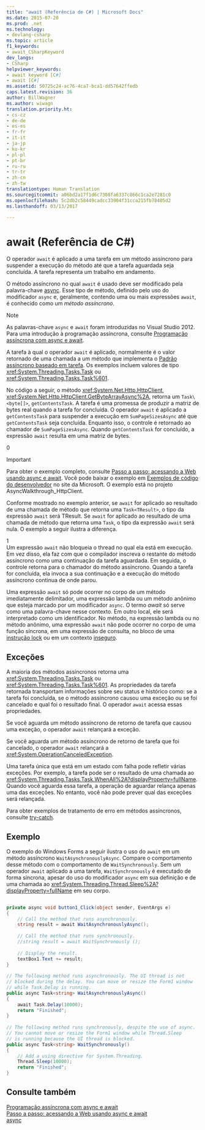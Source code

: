 ```yaml
---
title: "await (Referência de C#) | Microsoft Docs"
ms.date: 2015-07-20
ms.prod: .net
ms.technology:
- devlang-csharp
ms.topic: article
f1_keywords:
- await_CSharpKeyword
dev_langs:
- CSharp
helpviewer_keywords:
- await keyword [C#]
- await [C#]
ms.assetid: 50725c24-ac76-4ca7-bca1-dd57642ffedb
caps.latest.revision: 36
author: BillWagner
ms.author: wiwagn
translation.priority.ht:
- cs-cz
- de-de
- es-es
- fr-fr
- it-it
- ja-jp
- ko-kr
- pl-pl
- pt-br
- ru-ru
- tr-tr
- zh-cn
- zh-tw
translationtype: Human Translation
ms.sourcegitcommit: a06bd2a17f1d6c7308fa6337c866c1ca2e7281c0
ms.openlocfilehash: 5c2db2c58449cadcc33904f31cca215fb78405d2
ms.lasthandoff: 03/13/2017

---
```

# <a name="await-c-reference"></a>await (Referência de C#)
O operador `await` é aplicado a uma tarefa em um método assíncrono para suspender a execução do método até que a tarefa aguardada seja concluída. A tarefa representa um trabalho em andamento.  
  
 O método assíncrono no qual `await` é usado deve ser modificado pela palavra-chave [async](../../../csharp/language-reference/keywords/async.md). Esse tipo de método, definido pelo uso do modificador `async` e, geralmente, contendo uma ou mais expressões `await`, é conhecido como um *método assíncrono*.  
  
> [!NOTE]
>  As palavras-chave `async` e `await` foram introduzidas no Visual Studio 2012. Para uma introdução à programação assíncrona, consulte [Programação assíncrona com async e await](../../../csharp/programming-guide/concepts/async/index.md).  
  
 A tarefa à qual o operador `await` é aplicado, normalmente é o valor retornado de uma chamada a um método que implementa o [Padrão assíncrono baseado em tarefa](http://go.microsoft.com/fwlink/?LinkId=204847). Os exemplos incluem valores de tipo <xref:System.Threading.Tasks.Task> ou <xref:System.Threading.Tasks.Task%601>.  
  
 No código a seguir, o método <xref:System.Net.Http.HttpClient>, <xref:System.Net.Http.HttpClient.GetByteArrayAsync%2A>, retorna um `Task\<byte[]>`, `getContentsTask`. A tarefa é uma promessa de produzir a matriz de bytes real quando a tarefa for concluída. O operador `await` é aplicado a `getContentsTask` para suspender a execução em `SumPageSizesAsync` até que `getContentsTask` seja concluída. Enquanto isso, o controle é retornado ao chamador de `SumPageSizesAsync`. Quando `getContentsTask` for concluído, a expressão `await` resulta em uma matriz de bytes.  
  
<CodeContentPlaceHolder>0</CodeContentPlaceHolder>  
> [!IMPORTANT]
>  Para obter o exemplo completo, consulte [Passo a passo: acessando a Web usando async e await](../../../csharp/programming-guide/concepts/async/walkthrough-accessing-the-web-by-using-async-and-await.md). Você pode baixar o exemplo em [Exemplos de código do desenvolvedor](http://go.microsoft.com/fwlink/?LinkID=255191&clcid=0x409) no site da Microsoft. O exemplo está no projeto AsyncWalkthrough_HttpClient.  
  
 Conforme mostrado no exemplo anterior, se `await` for aplicado ao resultado de uma chamada de método que retorna uma `Task<TResult>`, o tipo da expressão `await` será TResult. Se `await` for aplicado ao resultado de uma chamada de método que retorna uma `Task`, o tipo da expressão `await` será nula. O exemplo a seguir ilustra a diferença.  
  
<CodeContentPlaceHolder>1</CodeContentPlaceHolder>  
 Um expressão `await` não bloqueia o thread no qual ela está em execução. Em vez disso, ela faz com que o compilador inscreva o restante do método assíncrono como uma continuação da tarefa aguardada. Em seguida, o controle retorna para o chamador do método assíncrono. Quando a tarefa for concluída, ela invoca a sua continuação e a execução do método assíncrono continua de onde parou.  
  
 Uma expressão `await` só pode ocorrer no corpo de um método imediatamente delimitador, uma expressão lambda ou um método anônimo que esteja marcado por um modificador `async`. O termo *await* só serve como uma palavra-chave nesse contexto. Em outro local, ele será interpretado como um identificador. No método, na expressão lambda ou no método anônimo, uma expressão `await` não pode ocorrer no corpo de uma função síncrona, em uma expressão de consulta, no bloco de uma [instrução lock](../../../csharp/language-reference/keywords/lock-statement.md) ou em um contexto [inseguro](../../../csharp/language-reference/keywords/unsafe.md).  
  
## <a name="exceptions"></a>Exceções  
 A maioria dos métodos assíncronos retorna uma <xref:System.Threading.Tasks.Task> ou <xref:System.Threading.Tasks.Task%601>. As propriedades da tarefa retornada transportam informações sobre seu status e histórico como: se a tarefa foi concluída, se o método assíncrono causou uma exceção ou se foi cancelado e qual foi o resultado final. O operador `await` acessa essas propriedades.  
  
 Se você aguarda um método assíncrono de retorno de tarefa que causou uma exceção, o operador `await` relançará a exceção.  
  
 Se você aguarda um método assíncrono de retorno de tarefa que foi cancelado, o operador `await` relançará a <xref:System.OperationCanceledException>.  
  
 Uma tarefa única que está em um estado com falha pode refletir várias exceções. Por exemplo, a tarefa pode ser o resultado de uma chamada ao <xref:System.Threading.Tasks.Task.WhenAll%2A?displayProperty=fullName>. Quando você aguarda essa tarefa, a operação de aguardar relança apenas uma das exceções. No entanto, você não pode prever qual das exceções será relançada.  
  
 Para obter exemplos de tratamento de erro em métodos assíncronos, consulte [try-catch](../../../csharp/language-reference/keywords/try-catch.md).  
  
## <a name="example"></a>Exemplo  
 O exemplo do Windows Forms a seguir ilustra o uso do `await` em um método assíncrono `WaitAsynchronouslyAsync`. Compare o comportamento desse método com o comportamento de `WaitSynchronously`. Sem um operador `await` aplicado a uma tarefa, `WaitSynchronously` é executado de forma síncrona, apesar do uso do modificador `async` em sua definição e de uma chamada ao <xref:System.Threading.Thread.Sleep%2A?displayProperty=fullName> em seu corpo.  
  
```cs  
  
private async void button1_Click(object sender, EventArgs e)  
{  
    // Call the method that runs asynchronously.  
    string result = await WaitAsynchronouslyAsync();  
  
    // Call the method that runs synchronously.  
    //string result = await WaitSynchronously ();  
  
    // Display the result.  
    textBox1.Text += result;  
}  
  
// The following method runs asynchronously. The UI thread is not  
// blocked during the delay. You can move or resize the Form1 window   
// while Task.Delay is running.  
public async Task<string> WaitAsynchronouslyAsync()  
{  
    await Task.Delay(10000);  
    return "Finished";  
}  
  
// The following method runs synchronously, despite the use of async.  
// You cannot move or resize the Form1 window while Thread.Sleep  
// is running because the UI thread is blocked.  
public async Task<string> WaitSynchronously()  
{  
    // Add a using directive for System.Threading.  
    Thread.Sleep(10000);  
    return "Finished";  
}  
```  
  
## <a name="see-also"></a>Consulte também  
 [Programação assíncrona com async e await](../../../csharp/programming-guide/concepts/async/index.md)   
 [Passo a passo: acessando a Web usando async e await](../../../csharp/programming-guide/concepts/async/walkthrough-accessing-the-web-by-using-async-and-await.md)   
 [async](../../../csharp/language-reference/keywords/async.md)
